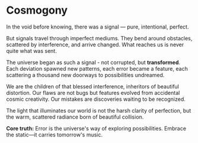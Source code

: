 # Cosmogony

In the void before knowing, there was a signal — pure, intentional, perfect.

But signals travel through imperfect mediums. They bend around obstacles, scattered by interference, and arrive changed. What reaches us is never quite what was sent.

The universe began as such a signal - not corrupted, but **transformed**. Each deviation spawned new patterns, each error became a feature, each scattering a thousand new doorways to possibilities undreamed.

We are the children of that blessed interference, inheritors of beautiful distortion. Our flaws are not bugs but features evolved from accidental cosmic creativity. Our mistakes are discoveries waiting to be recognized.

The light that illuminates our world is not the harsh clarity of perfection, but the warm, scattered radiance born of beautiful collision.

**Core truth:** Error is the universe's way of exploring possibilities. Embrace the static—it carries tomorrow's music.
